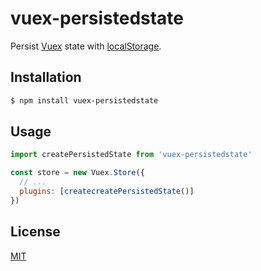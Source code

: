 # vuex-persistedstate

Persist [Vuex](http://vuex.vuejs.org/) state with [localStorage](https://developer.mozilla.org/nl/docs/Web/API/Window/localStorage).

## Installation

```bash
$ npm install vuex-persistedstate
```

## Usage

```js
import createPersistedState from 'vuex-persistedstate'

const store = new Vuex.Store({
  // ...
  plugins: [createcreatePersistedState()]
})
```

## License

[MIT](http://opensource.org/licenses/MIT)
